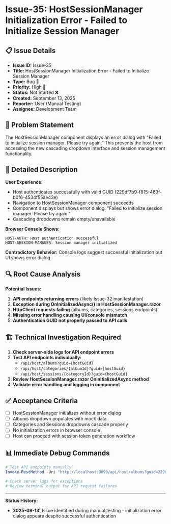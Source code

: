 # Issue-35: HostSessionManager Initialization Error - Failed to Initialize Session Manager

## 📋 **Issue Details**

- **Issue ID:** Issue-35
- **Title:** HostSessionManager Initialization Error - Failed to Initialize Session Manager
- **Type:** Bug 🐛
- **Priority:** High 🔴
- **Status:** Not Started ❌
- **Created:** September 13, 2025
- **Reporter:** User (Manual Testing)
- **Assignee:** Development Team

## 🎯 **Problem Statement**

The HostSessionManager component displays an error dialog with "Failed to initialize session manager. Please try again." This prevents the host from accessing the new cascading dropdown interface and session management functionality.

## 📝 **Detailed Description**

**User Experience:**

- Host authenticates successfully with valid GUID (229df7b9-f815-469f-b0f6-4534f55ae43e)
- Navigation to HostSessionManager component succeeds
- Component displays but shows error dialog: "Failed to initialize session manager. Please try again."
- Cascading dropdowns remain empty/unavailable

**Browser Console Shows:**

```
HOST-AUTH: Host authentication successful
HOST-SESSION-MANAGER: Session manager initialized
```

**Contradictory Behavior:** Console logs suggest successful initialization but UI shows error dialog.

## 🔍 **Root Cause Analysis**

**Potential Issues:**

1. **API endpoints returning errors** (likely Issue-32 manifestation)
2. **Exception during OnInitializedAsync() in HostSessionManager.razor**
3. **HttpClient requests failing** (albums, categories, sessions endpoints)
4. **Missing error handling causing UI/console mismatch**
5. **Authentication GUID not properly passed to API calls**

## 🏗️ **Technical Investigation Required**

1. **Check server-side logs for API endpoint errors**
2. **Test API endpoints individually:**
   - `/api/host/albums?guid={hostGuid}`
   - `/api/host/categories/{albumId}?guid={hostGuid}`
   - `/api/host/sessions/{categoryId}?guid={hostGuid}`
3. **Review HostSessionManager.razor OnInitializedAsync method**
4. **Validate error handling and logging in component**

## ✅ **Acceptance Criteria**

- [ ] HostSessionManager initializes without error dialog
- [ ] Albums dropdown populates with mock data
- [ ] Categories and Sessions dropdowns cascade properly
- [ ] No initialization errors in browser console
- [ ] Host can proceed with session token generation workflow

## 📊 **Immediate Debug Commands**

```powershell
# Test API endpoints manually
Invoke-RestMethod -Uri "http://localhost:9090/api/host/albums?guid=229df7b9-f815-469f-b0f6-4534f55ae43e"

# Check server logs for exceptions
# Review terminal output for API request failures
```

---

**Status History:**

- **2025-09-13:** Issue identified during manual testing - initialization error dialog appears despite successful authentication

